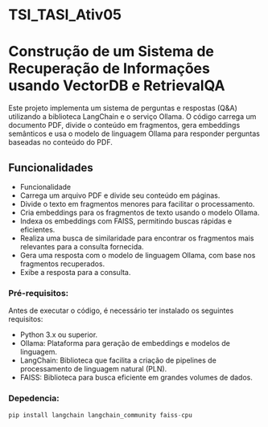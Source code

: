 # TSI_TASI_Ativ05
# Construção de um Sistema de Recuperação de Informações usando VectorDB e RetrievalQA
Este projeto implementa um sistema de perguntas e respostas (Q&A) utilizando a biblioteca LangChain e o serviço Ollama. O código carrega um documento PDF, divide o conteúdo em fragmentos, gera embeddings semânticos e usa o modelo de linguagem Ollama para responder perguntas baseadas no conteúdo do PDF.

## Funcionalidades
- Funcionalidade
- Carrega um arquivo PDF e divide seu conteúdo em páginas.
- Divide o texto em fragmentos menores para facilitar o processamento.
- Cria embeddings para os fragmentos de texto usando o modelo Ollama.
- Indexa os embeddings com FAISS, permitindo buscas rápidas e eficientes.
- Realiza uma busca de similaridade para encontrar os fragmentos mais relevantes para a consulta fornecida.
- Gera uma resposta com o modelo de linguagem Ollama, com base nos fragmentos recuperados.
- Exibe a resposta para a consulta.

### Pré-requisitos:
Antes de executar o código, é necessário ter instalado os seguintes requisitos:

- Python 3.x ou superior.
- Ollama: Plataforma para geração de embeddings e modelos de linguagem.
- LangChain: Biblioteca que facilita a criação de pipelines de processamento de linguagem natural (PLN).
- FAISS: Biblioteca para busca eficiente em grandes volumes de dados.

### Depedencia:
```python
pip install langchain langchain_community faiss-cpu
